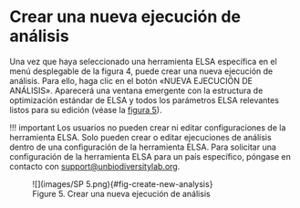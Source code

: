 # Crear una nueva ejecución de análisis

Una vez que haya seleccionado una herramienta ELSA específica en el menú desplegable de la figura 4, puede crear una nueva ejecución de análisis. Para ello, haga clic en el botón «NUEVA EJECUCIÓN DE ANÁLISIS». Aparecerá una ventana emergente con la estructura de optimización estándar de ELSA y todos los parámetros ELSA relevantes listos para su edición (véase la [figura 5](#fig-create-new-analysis)).

!!! important
    Los usuarios no pueden crear ni editar configuraciones de la herramienta ELSA. Solo pueden crear o editar ejecuciones de análisis dentro de una configuración de la herramienta ELSA. Para solicitar una configuración de la herramienta ELSA para un país específico, póngase en contacto con <support@unbiodiversitylab.org>.

<figure markdown>
![](images/SP 5.png){#fig-create-new-analysis}
<figcaption> Figure 5. Crear una nueva ejecución de análisis</figcaption>
</figure>